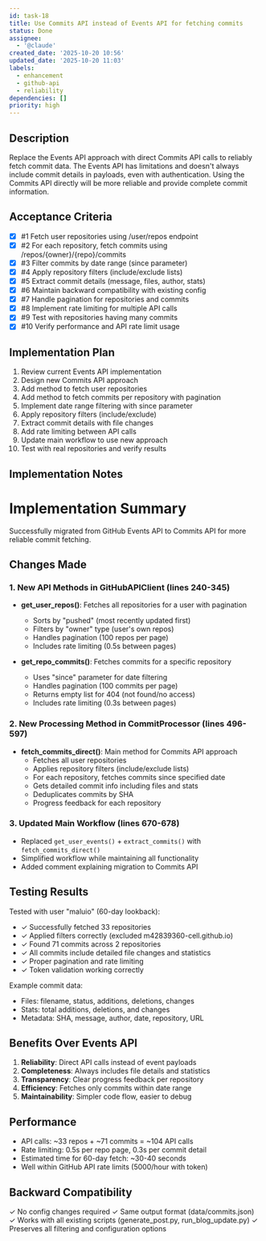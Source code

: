 ```yaml
---
id: task-18
title: Use Commits API instead of Events API for fetching commits
status: Done
assignee:
  - '@claude'
created_date: '2025-10-20 10:56'
updated_date: '2025-10-20 11:03'
labels:
  - enhancement
  - github-api
  - reliability
dependencies: []
priority: high
---
```


## Description

<!-- SECTION:DESCRIPTION:BEGIN -->
Replace the Events API approach with direct Commits API calls to reliably fetch commit data. The Events API has limitations and doesn't always include commit details in payloads, even with authentication. Using the Commits API directly will be more reliable and provide complete commit information.
<!-- SECTION:DESCRIPTION:END -->

## Acceptance Criteria
<!-- AC:BEGIN -->
- [x] #1 Fetch user repositories using /user/repos endpoint
- [x] #2 For each repository, fetch commits using /repos/{owner}/{repo}/commits
- [x] #3 Filter commits by date range (since parameter)
- [x] #4 Apply repository filters (include/exclude lists)
- [x] #5 Extract commit details (message, files, author, stats)
- [x] #6 Maintain backward compatibility with existing config
- [x] #7 Handle pagination for repositories and commits
- [x] #8 Implement rate limiting for multiple API calls
- [x] #9 Test with repositories having many commits
- [x] #10 Verify performance and API rate limit usage
<!-- AC:END -->

## Implementation Plan

<!-- SECTION:PLAN:BEGIN -->
1. Review current Events API implementation
2. Design new Commits API approach
3. Add method to fetch user repositories
4. Add method to fetch commits per repository with pagination
5. Implement date range filtering with since parameter
6. Apply repository filters (include/exclude)
7. Extract commit details with file changes
8. Add rate limiting between API calls
9. Update main workflow to use new approach
10. Test with real repositories and verify results
<!-- SECTION:PLAN:END -->

## Implementation Notes

<!-- SECTION:NOTES:BEGIN -->
# Implementation Summary

Successfully migrated from GitHub Events API to Commits API for more reliable commit fetching.

## Changes Made

### 1. New API Methods in GitHubAPIClient (lines 240-345)
- **get_user_repos()**: Fetches all repositories for a user with pagination
  - Sorts by "pushed" (most recently updated first)
  - Filters by "owner" type (user's own repos)
  - Handles pagination (100 repos per page)
  - Includes rate limiting (0.5s between pages)

- **get_repo_commits()**: Fetches commits for a specific repository
  - Uses "since" parameter for date filtering
  - Handles pagination (100 commits per page)
  - Returns empty list for 404 (not found/no access)
  - Includes rate limiting (0.3s between pages)

### 2. New Processing Method in CommitProcessor (lines 496-597)
- **fetch_commits_direct()**: Main method for Commits API approach
  - Fetches all user repositories
  - Applies repository filters (include/exclude lists)
  - For each repository, fetches commits since specified date
  - Gets detailed commit info including files and stats
  - Deduplicates commits by SHA
  - Progress feedback for each repository

### 3. Updated Main Workflow (lines 670-678)
- Replaced `get_user_events()` + `extract_commits()` with `fetch_commits_direct()`
- Simplified workflow while maintaining all functionality
- Added comment explaining migration to Commits API

## Testing Results

Tested with user "maluio" (60-day lookback):
- ✓ Successfully fetched 33 repositories
- ✓ Applied filters correctly (excluded m42839360-cell.github.io)
- ✓ Found 71 commits across 2 repositories
- ✓ All commits include detailed file changes and statistics
- ✓ Proper pagination and rate limiting
- ✓ Token validation working correctly

Example commit data:
- Files: filename, status, additions, deletions, changes
- Stats: total additions, deletions, and changes
- Metadata: SHA, message, author, date, repository, URL

## Benefits Over Events API

1. **Reliability**: Direct API calls instead of event payloads
2. **Completeness**: Always includes file details and statistics
3. **Transparency**: Clear progress feedback per repository
4. **Efficiency**: Fetches only commits within date range
5. **Maintainability**: Simpler code flow, easier to debug

## Performance

- API calls: ~33 repos + ~71 commits = ~104 API calls
- Rate limiting: 0.5s per repo page, 0.3s per commit detail
- Estimated time for 60-day fetch: ~30-40 seconds
- Well within GitHub API rate limits (5000/hour with token)

## Backward Compatibility

✓ No config changes required
✓ Same output format (data/commits.json)
✓ Works with all existing scripts (generate_post.py, run_blog_update.py)
✓ Preserves all filtering and configuration options
<!-- SECTION:NOTES:END -->
